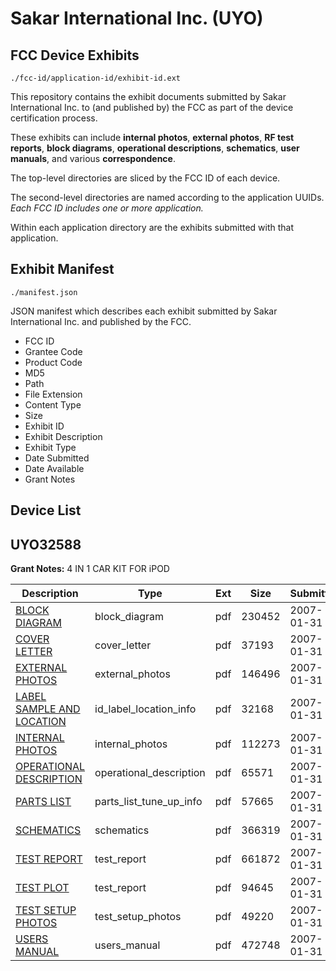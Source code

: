 # Sakar International Inc. (UYO)
## FCC Device Exhibits

```
./fcc-id/application-id/exhibit-id.ext
```

This repository contains the exhibit documents submitted by Sakar International Inc. to (and published by) the FCC as part of the device certification process.

These exhibits can include **internal photos**, **external photos**, **RF test reports**, **block diagrams**, **operational descriptions**, **schematics**, **user manuals**, and various **correspondence**.

The top-level directories are sliced by the FCC ID of each device.

The second-level directories are named according to the application UUIDs. *Each FCC ID includes one or more application.*

Within each application directory are the exhibits submitted with that application. 

## Exhibit Manifest

```
./manifest.json
```

JSON manifest which describes each exhibit submitted by Sakar International Inc. and published by the FCC.

- FCC ID
- Grantee Code
- Product Code
- MD5
- Path
- File Extension
- Content Type
- Size
- Exhibit ID
- Exhibit Description
- Exhibit Type
- Date Submitted
- Date Available
- Grant Notes

## Device List
## UYO32588
**Grant Notes:** 4 IN 1 CAR KIT FOR iPOD

| Description | Type | Ext | Size | Submitted | Available |
| ----------- | ---- | --- | ---- | --------- | --------- |
| [BLOCK DIAGRAM](UYO32588/6841e4a2640a02f1fb4e4d8fd1ca9460/753437.pdf) | block_diagram | pdf | 230452 | 2007-01-31 | 2007-01-31 |
| [COVER LETTER](UYO32588/6841e4a2640a02f1fb4e4d8fd1ca9460/753440.pdf) | cover_letter | pdf | 37193 | 2007-01-31 | 2007-01-31 |
| [EXTERNAL PHOTOS](UYO32588/6841e4a2640a02f1fb4e4d8fd1ca9460/753441.pdf) | external_photos | pdf | 146496 | 2007-01-31 | 2007-01-31 |
| [LABEL SAMPLE AND LOCATION](UYO32588/6841e4a2640a02f1fb4e4d8fd1ca9460/753444.pdf) | id_label_location_info | pdf | 32168 | 2007-01-31 | 2007-01-31 |
| [INTERNAL PHOTOS](UYO32588/6841e4a2640a02f1fb4e4d8fd1ca9460/753443.pdf) | internal_photos | pdf | 112273 | 2007-01-31 | 2007-01-31 |
| [OPERATIONAL DESCRIPTION](UYO32588/6841e4a2640a02f1fb4e4d8fd1ca9460/753445.pdf) | operational_description | pdf | 65571 | 2007-01-31 | 2007-01-31 |
| [PARTS LIST](UYO32588/6841e4a2640a02f1fb4e4d8fd1ca9460/753438.pdf) | parts_list_tune_up_info | pdf | 57665 | 2007-01-31 | 2007-01-31 |
| [SCHEMATICS](UYO32588/6841e4a2640a02f1fb4e4d8fd1ca9460/753439.pdf) | schematics | pdf | 366319 | 2007-01-31 | 2007-01-31 |
| [TEST REPORT](UYO32588/6841e4a2640a02f1fb4e4d8fd1ca9460/753442.pdf) | test_report | pdf | 661872 | 2007-01-31 | 2007-01-31 |
| [TEST PLOT](UYO32588/6841e4a2640a02f1fb4e4d8fd1ca9460/753446.pdf) | test_report | pdf | 94645 | 2007-01-31 | 2007-01-31 |
| [TEST SETUP PHOTOS](UYO32588/6841e4a2640a02f1fb4e4d8fd1ca9460/753447.pdf) | test_setup_photos | pdf | 49220 | 2007-01-31 | 2007-01-31 |
| [USERS MANUAL](UYO32588/6841e4a2640a02f1fb4e4d8fd1ca9460/753448.pdf) | users_manual | pdf | 472748 | 2007-01-31 | 2007-01-31 |
